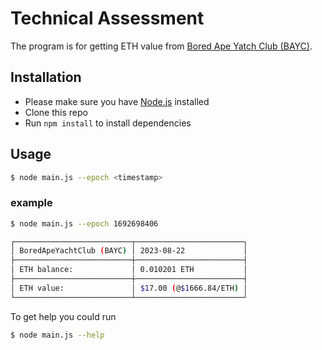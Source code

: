 # Technical Assessment
The program is for getting ETH value from [Bored Ape Yatch Club (BAYC)](https://boredapeyachtclub.com/#/).

## Installation
- Please make sure you have [Node.js](https://nodejs.org/en) installed
- Clone this repo
- Run `npm install` to install dependencies

## Usage
```bash
$ node main.js --epoch <timestamp>
```

### example
```bash
$ node main.js --epoch 1692698406

┌──────────────────────────┬────────────────────────┐
│ BoredApeYachtClub (BAYC) │ 2023-08-22             │
├──────────────────────────┼────────────────────────┤
│ ETH balance:             │ 0.010201 ETH           │
├──────────────────────────┼────────────────────────┤
│ ETH value:               │ $17.00 (@$1666.84/ETH) │
└──────────────────────────┴────────────────────────┘
```

To get help you could run
```bash
$ node main.js --help
```